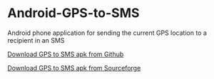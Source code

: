 # Android-GPS-to-SMS
Android phone application for sending the current GPS location to a recipient in an SMS

[Download GPS to SMS apk from Github](https://github.com/reuniware/Android-GPS-to-SMS/blob/master/GpsToSms.apk)

[Download GPS to SMS apk from Sourceforge](https://sourceforge.net/projects/android-gps-to-sms/files/GpsToSms.apk/download)


